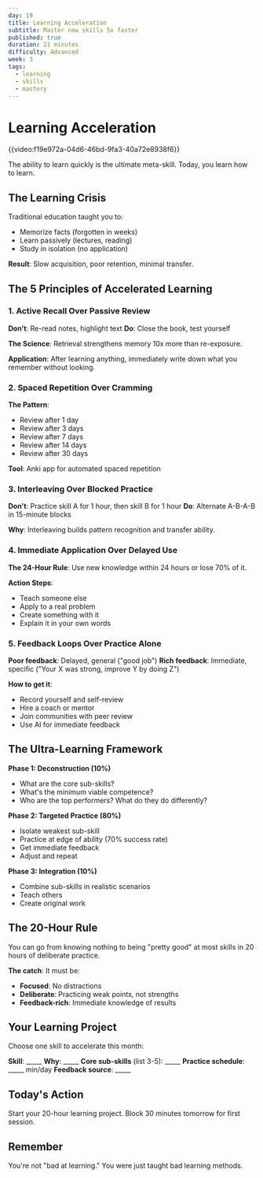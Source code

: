 ```yaml
---
day: 19
title: Learning Acceleration
subtitle: Master new skills 5x faster
published: true
duration: 21 minutes
difficulty: Advanced
week: 3
tags:
  - learning
  - skills
  - mastery
---
```


# Learning Acceleration

{{video:f19e972a-04d6-46bd-9fa3-40a72e8938f6}}

The ability to learn quickly is the ultimate meta-skill. Today, you learn how to learn.

## The Learning Crisis

Traditional education taught you to:
- Memorize facts (forgotten in weeks)
- Learn passively (lectures, reading)
- Study in isolation (no application)

**Result**: Slow acquisition, poor retention, minimal transfer.

## The 5 Principles of Accelerated Learning

### 1. Active Recall Over Passive Review

**Don't**: Re-read notes, highlight text
**Do**: Close the book, test yourself

**The Science**: Retrieval strengthens memory 10x more than re-exposure.

**Application**: After learning anything, immediately write down what you remember without looking.

### 2. Spaced Repetition Over Cramming

**The Pattern**:
- Review after 1 day
- Review after 3 days
- Review after 7 days
- Review after 14 days
- Review after 30 days

**Tool**: Anki app for automated spaced repetition

### 3. Interleaving Over Blocked Practice

**Don't**: Practice skill A for 1 hour, then skill B for 1 hour
**Do**: Alternate A-B-A-B in 15-minute blocks

**Why**: Interleaving builds pattern recognition and transfer ability.

### 4. Immediate Application Over Delayed Use

**The 24-Hour Rule**: Use new knowledge within 24 hours or lose 70% of it.

**Action Steps**:
- Teach someone else
- Apply to a real problem
- Create something with it
- Explain it in your own words

### 5. Feedback Loops Over Practice Alone

**Poor feedback**: Delayed, general ("good job")
**Rich feedback**: Immediate, specific ("Your X was strong, improve Y by doing Z")

**How to get it**:
- Record yourself and self-review
- Hire a coach or mentor
- Join communities with peer review
- Use AI for immediate feedback

## The Ultra-Learning Framework

**Phase 1: Deconstruction (10%)**
- What are the core sub-skills?
- What's the minimum viable competence?
- Who are the top performers? What do they do differently?

**Phase 2: Targeted Practice (80%)**
- Isolate weakest sub-skill
- Practice at edge of ability (70% success rate)
- Get immediate feedback
- Adjust and repeat

**Phase 3: Integration (10%)**
- Combine sub-skills in realistic scenarios
- Teach others
- Create original work

## The 20-Hour Rule

You can go from knowing nothing to being "pretty good" at most skills in 20 hours of deliberate practice.

**The catch**: It must be:
- **Focused**: No distractions
- **Deliberate**: Practicing weak points, not strengths
- **Feedback-rich**: Immediate knowledge of results

## Your Learning Project

Choose one skill to accelerate this month:

**Skill**: _____
**Why**: _____
**Core sub-skills** (list 3-5): _____
**Practice schedule**: _____ min/day
**Feedback source**: _____

## Today's Action

Start your 20-hour learning project. Block 30 minutes tomorrow for first session.

## Remember

You're not "bad at learning." You were just taught bad learning methods.
